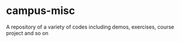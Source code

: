 # campus-misc
A repository of a variety of codes including demos, exercises, course project and so on
